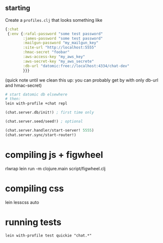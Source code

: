 ## starting

Create a `profiles.clj` that looks something like
```clojure
{:chat
 {:env {:rafal-password "some test password"
        :james-password "some test password"
        :mailgun-password "my_mailgun_key"
        :site-url "http://localhost:5555"
        :hmac-secret "foobar"
        :aws-access-key "my_aws_key"
        :aws-secret-key "my_aws_secrete"
        :db-url "datomic:free://localhost:4334/chat-dev"
        }}}
```
(quick note until we clean this up:
   you can probably get by with only db-url and hmac-secret)

```bash
# start datomic db elsewhere
# then:
lein with-profile +chat repl
```

```clojure
(chat.server.db/init!) ; first time only

(chat.server.seed/seed!) ; optional

(chat.server.handler/start-server! 5555)
(chat.server.sync/start-router!)
```

# compiling js + figwheel

rlwrap lein run -m clojure.main script/figwheel.clj

# compiling css

lein lesscss auto

# running tests

`lein with-profile test quickie "chat.*"`

